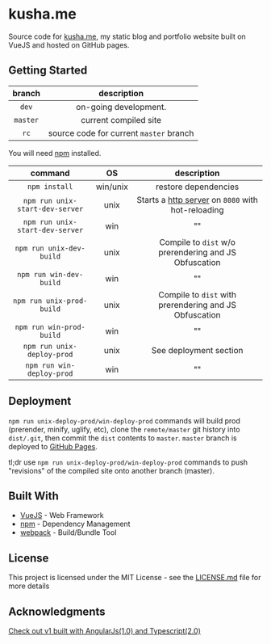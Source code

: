 # kusha.me

Source code for [kusha.me](https://kusha.me), my static blog and portfolio website built on VueJS and hosted on GitHub pages. 

## Getting Started 
| branch    | description
|:---------:|:----------------------------------------:|
| `dev`     | on-going development.                    |
| `master`  | current compiled site                    |
| `rc`      | source code for current `master` branch  |

You will need [npm](https://www.npmjs.com/) installed. 

command                         | OS       | description
:------------------------------:|:--------:|:------------------------------------------------------------------------------------------------------:|
`npm install`                   | win/unix | restore dependencies
`npm run unix-start-dev-server` | unix     | Starts a [http server](https://github.com/webpack/webpack-dev-server) on `8080` with hot-reloading 
`npm run unix-start-dev-server` | win      | ""
`npm run unix-dev-build`        | unix     | Compile to `dist` w/o prerendering and JS Obfuscation
`npm run win-dev-build`         | win      | ""
`npm run unix-prod-build`       | unix     | Compile to `dist` with prerendering and JS Obfuscation
`npm run win-prod-build`        | win      | ""
`npm run unix-deploy-prod`      | unix     | See deployment section
`npm run win-deploy-prod`       | win      | ""

## Deployment

`npm run unix-deploy-prod/win-deploy-prod` commands will build prod (prerender, minify, uglify, etc), clone the `remote/master` git history into `dist/.git`, then commit the `dist` contents to `master`. `master` branch is deployed to [GitHub Pages](https://pages.github.com/).

tl;dr use `npm run unix-deploy-prod/win-deploy-prod` commands to push "revisions" of the compiled site onto another branch (master).

## Built With

* [VueJS](https://vuejs.org/) - Web Framework
* [npm](https://www.npmjs.com/) - Dependency Management
* [webpack](https://webpack.js.org/) - Build/Bundle Tool

## License

This project is licensed under the MIT License - see the [LICENSE.md](LICENSE.md) file for more details

## Acknowledgments

[Check out v1 built with AngularJs(1.0) and Typescript(2.0)](https://github.com/kushagharahi/kushagharahi.github.io/tree/AngularTS)
